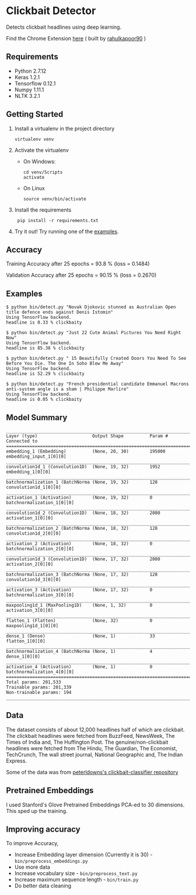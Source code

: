# Clickbait Detector

Detects clickbait headlines using deep learning.

Find the Chrome Extension [here](https://chrome.google.com/webstore/detail/this-is-clickbait/ppklhdlfnadnlnllnenceabhldpnafjm) ( built by [rahulkapoor90](https://github.com/rahulkapoor90) )

## Requirements
- Python 2.7.12
- Keras 1.2.1
- Tensorflow 0.12.1
- Numpy 1.11.1
- NLTK 3.2.1

## Getting Started
1. Install a virtualenv in the project directory

       virtualenv venv

2. Activate the virtualenv
    - On Windows:

          cd venv/Scripts
          activate
      
    - On Linux
    
          source venv/bin/activate

3. Install the requirements

        pip install -r requirements.txt
        
4. Try it out!
    Try running one of the [examples](#examples).

## Accuracy
Training Accuracy after 25 epochs = 93.8 % (loss = 0.1484)

Validation Accuracy after 25 epochs = 90.15 % (loss = 0.2670)

## Examples

```
$ python bin/detect.py "Novak Djokovic stunned as Australian Open title defence ends against Denis Istomin"
Using TensorFlow backend.
headline is 0.33 % clickbaity
```

```
$ python bin/detect.py "Just 22 Cute Animal Pictures You Need Right Now"
Using TensorFlow backend.
headline is 85.38 % clickbaity
```

```
$ python bin/detect.py " 15 Beautifully Created Doors You Need To See Before You Die. The One In Soho Blew Me Away"
Using TensorFlow backend.
headline is 52.29 % clickbaity
```

```
$ python bin/detect.py "French presidential candidate Emmanuel Macrons anti-system angle is a sham | Philippe Marlire"
Using TensorFlow backend.
headline is 0.05 % clickbaity
```

## Model Summary
```
____________________________________________________________________________________________________
Layer (type)                     Output Shape          Param #     Connected to                     
====================================================================================================
embedding_1 (Embedding)          (None, 20, 30)        195000      embedding_input_1[0][0]          
____________________________________________________________________________________________________
convolution1d_1 (Convolution1D)  (None, 19, 32)        1952        embedding_1[0][0]                
____________________________________________________________________________________________________
batchnormalization_1 (BatchNorma (None, 19, 32)        128         convolution1d_1[0][0]            
____________________________________________________________________________________________________
activation_1 (Activation)        (None, 19, 32)        0           batchnormalization_1[0][0]       
____________________________________________________________________________________________________
convolution1d_2 (Convolution1D)  (None, 18, 32)        2080        activation_1[0][0]               
____________________________________________________________________________________________________
batchnormalization_2 (BatchNorma (None, 18, 32)        128         convolution1d_2[0][0]            
____________________________________________________________________________________________________
activation_2 (Activation)        (None, 18, 32)        0           batchnormalization_2[0][0]       
____________________________________________________________________________________________________
convolution1d_3 (Convolution1D)  (None, 17, 32)        2080        activation_2[0][0]               
____________________________________________________________________________________________________
batchnormalization_3 (BatchNorma (None, 17, 32)        128         convolution1d_3[0][0]            
____________________________________________________________________________________________________
activation_3 (Activation)        (None, 17, 32)        0           batchnormalization_3[0][0]       
____________________________________________________________________________________________________
maxpooling1d_1 (MaxPooling1D)    (None, 1, 32)         0           activation_3[0][0]               
____________________________________________________________________________________________________
flatten_1 (Flatten)              (None, 32)            0           maxpooling1d_1[0][0]             
____________________________________________________________________________________________________
dense_1 (Dense)                  (None, 1)             33          flatten_1[0][0]                  
____________________________________________________________________________________________________
batchnormalization_4 (BatchNorma (None, 1)             4           dense_1[0][0]                    
____________________________________________________________________________________________________
activation_4 (Activation)        (None, 1)             0           batchnormalization_4[0][0]       
====================================================================================================
Total params: 201,533
Trainable params: 201,339
Non-trainable params: 194
____________________________________________________________________________________________________

```


## Data
The dataset consists of about 12,000 headlines half of which are clickbait.
The clickbait headlines were fetched from BuzzFeed, NewsWeek, The Times of India and,
The Huffington Post.
The genuine/non-clickbait headlines were fetched from The Hindu, The Guardian, The Economist,
TechCrunch, The wall street journal, National Geographic and, The Indian Express.

Some of the data was from 
[peterldowns's clickbait-classifier repository](https://github.com/peterldowns/clickbait-classifier.git)


## Pretrained Embeddings
I used Stanford's Glove Pretrained Embeddings PCA-ed to 30 dimensions. This sped up the
training.


## Improving accuracy
To improve Accuracy, 
- Increase Embedding layer dimension (Currently it is 30) - `bin/preprocess_embeddings.py`
- Use more data
- Increase vocabulary size - `bin/preprocess_text.py`
- Increase maximum sequence length - `bin/train.py`
- Do better data cleaning
